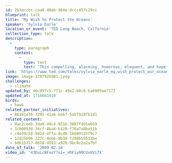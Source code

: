 ```yaml
---
id: 263accbc-caa0-48eb-964e-dccc457c29cc
blueprint: talk
title: 'My Wish to Protect the Oceans'
speaker: 'Sylvia Earle'
location_or_event: 'TED Long Beach, Calfornia'
collection_type: talk
description:
  -
    type: paragraph
    content:
      -
        type: text
        text: 'This compelling, alarming, humorous, eloquent, and hopeful presentation in Long Beach, California in 2009 by oceanographer Sylvia Earle becomes ever more relevant to our lives with every wave that caresses or assaults the shores of time.'
link: 'https://www.ted.com/talks/sylvia_earle_my_wish_protect_our_oceans'
image: image-1707926901.jpeg
challenges:
  - climate
updated_by: 46c097c5-771c-49e2-b8c6-ba6009ae7172
updated_at: 1716661910
birds:
  - hawk
related_partner_initiatives:
  - 86161e36-7285-41a6-ba67-5a5f928fb1d1
related_content:
  - 0ac2ceeb-3da0-44c4-921b-3897f491e659
  - 1c000538-36cf-4ba4-b129-f70a7a8ba51b
  - c4e39c58-982d-4ffa-8cd0-16689135f9c7
  - 12d25b96-227c-4eb6-9b38-f298b55533be
  - b8615317-8618-4593-a928-9bc0c2a2a7bf
date_of_talk: '2009-02-10'
video_id: '43DuLcBFxoY?si=_vRFiy9OCUvUVi7X'
---
```

